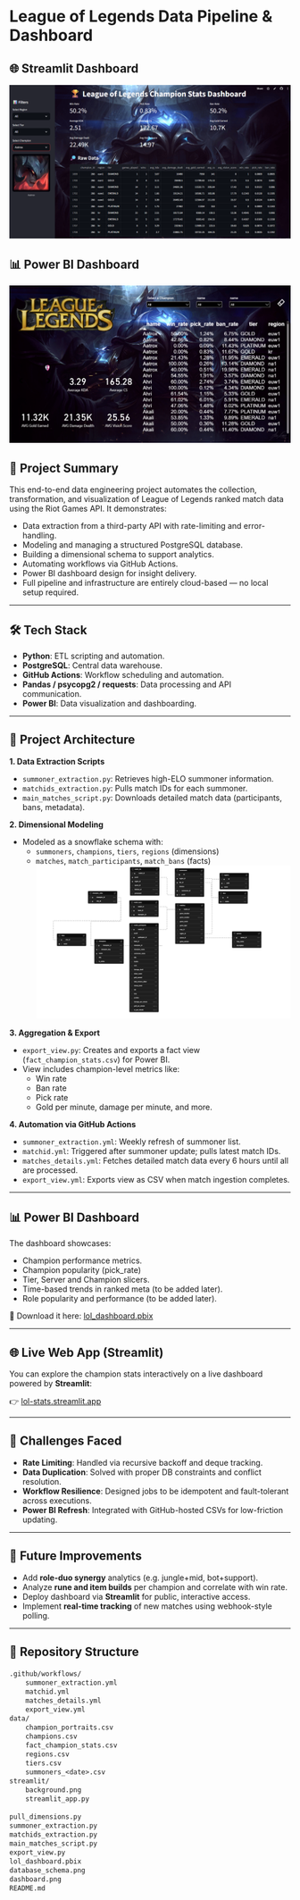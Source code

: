 # League of Legends Data Pipeline & Dashboard

## 🌐 Streamlit Dashboard
![Streamlit App](https://raw.githubusercontent.com/amrelsawalhi/leagueoflegends/cd84d8711c5501c629053eb7072b6d26ad4920b1/streamlit/streamlit_sc.png)

## 📊 Power BI Dashboard
![Dashboard](https://github.com/amrelsawalhi/leagueoflegends/blob/62282077134094093ff5ed2954b59369fdb3c17b/dashboard.png)



## 📌 Project Summary

This end-to-end data engineering project automates the collection, transformation, and visualization of League of Legends ranked match data using the Riot Games API. It demonstrates:

- Data extraction from a third-party API with rate-limiting and error-handling.
- Modeling and managing a structured PostgreSQL database.
- Building a dimensional schema to support analytics.
- Automating workflows via GitHub Actions.
- Power BI dashboard design for insight delivery.
- Full pipeline and infrastructure are entirely cloud-based — no local setup required.

---

## 🛠 Tech Stack

- **Python**: ETL scripting and automation.
- **PostgreSQL**: Central data warehouse.
- **GitHub Actions**: Workflow scheduling and automation.
- **Pandas / psycopg2 / requests**: Data processing and API communication.
- **Power BI**: Data visualization and dashboarding.

---

## 🧩 Project Architecture

**1. Data Extraction Scripts**
- `summoner_extraction.py`: Retrieves high-ELO summoner information.
- `matchids_extraction.py`: Pulls match IDs for each summoner.
- `main_matches_script.py`: Downloads detailed match data (participants, bans, metadata).

**2. Dimensional Modeling**
- Modeled as a snowflake schema with:
  - `summoners`, `champions`, `tiers`, `regions` (dimensions)
  - `matches`, `match_participants`, `match_bans` (facts)
  ![Database Schema](https://github.com/amrelsawalhi/leagueoflegends/blob/55c5faefd70260391cd147f47d894f2e1329197c/database_schema.png)

**3. Aggregation & Export**
- `export_view.py`: Creates and exports a fact view (`fact_champion_stats.csv`) for Power BI.
- View includes champion-level metrics like:
  - Win rate
  - Ban rate
  - Pick rate
  - Gold per minute, damage per minute, and more.

**4. Automation via GitHub Actions**
- `summoner_extraction.yml`: Weekly refresh of summoner list.
- `matchid.yml`: Triggered after summoner update; pulls latest match IDs.
- `matches_details.yml`: Fetches detailed match data every 6 hours until all are processed.
- `export_view.yml`: Exports view as CSV when match ingestion completes.

---

## 📊 Power BI Dashboard

The dashboard showcases:
- Champion performance metrics.
- Champion popularity (pick_rate)
- Tier, Server and Champion slicers.
- Time-based trends in ranked meta (to be added later).
- Role popularity and performance (to be added later).

📎 Download it here: [lol_dashboard.pbix](https://github.com/amrelsawalhi/leagueoflegends/blob/62282077134094093ff5ed2954b59369fdb3c17b/lol_dashboard.pbix)

---

## 🌐 Live Web App (Streamlit)

You can explore the champion stats interactively on a live dashboard powered by **Streamlit**:

👉 [lol-stats.streamlit.app](https://lol-stats.streamlit.app/)

---

## 🚧 Challenges Faced

- **Rate Limiting**: Handled via recursive backoff and deque tracking.
- **Data Duplication**: Solved with proper DB constraints and conflict resolution.
- **Workflow Resilience**: Designed jobs to be idempotent and fault-tolerant across executions.
- **Power BI Refresh**: Integrated with GitHub-hosted CSVs for low-friction updating.

---

## 🔮 Future Improvements

- Add **role-duo synergy** analytics (e.g. jungle+mid, bot+support).
- Analyze **rune and item builds** per champion and correlate with win rate.
- Deploy dashboard via **Streamlit** for public, interactive access.
- Implement **real-time tracking** of new matches using webhook-style polling.

---

## 📁 Repository Structure

```
.github/workflows/
    summoner_extraction.yml
    matchid.yml
    matches_details.yml
    export_view.yml
data/
    champion_portraits.csv
    champions.csv
    fact_champion_stats.csv
    regions.csv
    tiers.csv
    summoners_<date>.csv
streamlit/
    background.png
    streamlit_app.py

pull_dimensions.py
summoner_extraction.py
matchids_extraction.py
main_matches_script.py
export_view.py
lol_dashboard.pbix
database_schema.png
dashboard.png
README.md
```
